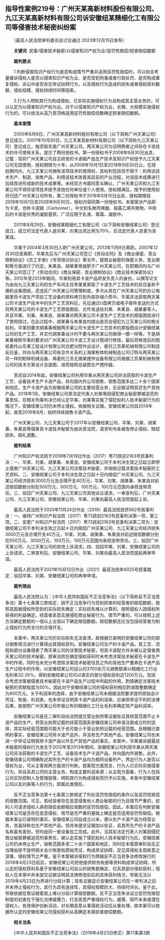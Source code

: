 ## 指导性案例219号：广州天某高新材料股份有限公司、九江天某高新材料有限公司诉安徽纽某精细化工有限公司等侵害技术秘密纠纷案   

　　（最高人民法院审判委员会讨论通过 2023年12月15日发布）

　　**关键词**  民事/侵害技术秘密/以侵害知识产权为业/惩罚性赔偿/损害赔偿数额

　　**裁判要点**

　　1.判断侵害知识产权行为是否构成情节严重并适用惩罚性赔偿时，可以综合考量被诉侵权人是否以侵害知识产权为业、是否受到刑事或者行政处罚、是否构成重复侵权、诉讼中是否存在举证妨碍行为，以及侵权行为造成的损失或者侵权获利数额、侵权规模、侵权持续时间等因素。

　　2.行为人明知其行为构成侵权，已实际实施侵权行为且构成其主营业务的，可以认定为以侵害知识产权为业。对于以侵害知识产权为业，长期、大规模实施侵权行为的，可以依法从高乃至顶格适用惩罚性赔偿倍数确定损害赔偿数额。

　　**基本案情**

　　2000年6月6日，广州天某高新材料股份有限公司（以下简称广州天某公司）登记成立。2007年10月30日，九江天某高新材料有限公司（以下简称九江天某公司）登记成立，独资股东是广州天某公司。两天某公司为证明两者之间存在卡波技术的许可使用关系，提交了两份授权书。第一份授权书于2008年9月30日出具，记载：现将广州天某公司自主研发的卡波姆产品生产技术及知识产权授予九江天某公司无偿使用，授权期限为十年，从2008年10月1日至2018年9月30日止。在授权期间内，九江天某公司拥有该项技术的使用权，其权利包括但不限于：利用该技术生产、制造、销售产品，利用该技术改善其目前的产业流程，对该技术成果进行后续改进形成新的技术成果等。未经双方书面同意与确认，广州天某公司和九江天某公司不得将该项技术授予其他任何单位或个人使用。授权期满后，授予的使用权将归还广州天某公司所有。第二份授权书于2018年9月15日出具，授权期限自2018年10月1日至2028年9月30日，授权内容同第一份授权书。本案案涉产品即为卡波，也称卡波姆（Carbomer），中文别名聚丙烯酸、羧基乙烯共聚物，中和后的卡波是优秀的凝胶基质，广泛应用于乳液、膏霜、凝胶中。

　　2011年8月29日，安徽纽某精细化工有限公司（以下简称安徽纽某公司）登记成立，成立时法定代表人是刘某，刘某出资比例为70%，后法定代表人变更为吴某成。

　　华某于2004年3月30日入职广州天某公司，2013年11月8日离职。2007年12月30日至离职，华某先后与广州天某公司签订《劳动合同》及《商业保密、竞业限制协议》《员工手册》《专项培训协议》等文件，就商业秘密的保密义务、竞业限制等方面进行了约定。朱某良、胡某春曾就职于广州天某公司，在职期间均与广州天某公司签订了《劳动合同》《商业保密、竞业限制协议》《商业技术保密协议》等。2012年至2013年期间，华某利用其卡波产品研发负责人的身份，以撰写论文为由向九江天某公司的生产车间主任李某某索取了卡波生产工艺技术的反应釜和干燥机设备图纸，还违反广州天某公司管理制度，多次从其在广州天某公司的办公电脑里将卡波生产项目工艺设备的资料拷贝到外部存储介质中。华某非法获取两天某公司卡波生产技术中的生产工艺资料后，先后通过U盘拷贝或电子邮件发送的方式将两天某公司的卡波生产工艺原版图纸、文件发送给刘某、朱某良、胡某春等人，并且华某、刘某、朱某良、胡某春对两天某公司卡波生产工艺技术的原版图纸进行了使用探讨。在此过程中，胡某春与朱某良均提出是否会侵犯九江天某公司的相关权利，华某则要求胡某春根据两天某公司卡波生产工艺技术的原版图设计安徽纽某公司的生产工艺，并交代胡某春设计时不要与两天某公司做得一模一样等。于是胡某春按照华某的要求对广州天某公司卡波工艺设计图进行修改，最后将修改后的图纸委托山东某工程设计有限公司合肥分院作出设计，委托江苏某机械有限公司制造反应釜，并向与两天某公司有合作关系的上海某粉体机械制造公司订购与两天某公司一样的粉碎机械设备，再委托江苏无锡某搅拌设备有限公司根据江苏某机械有限公司的技术方案设计总装图，进而按照总装图生产搅拌器。

　　至迟自2014年起，安徽纽某公司利用华某从两天某公司非法获取的卡波生产工艺、设备技术生产卡波产品，并向国内外公司销售，销售范围多达二十余个国家和地区。生产卡波产品为安徽纽某公司的主要经营业务，无证据证明其还生产其他产品。2018年1月，安徽纽某公司原法定代表人刘某等因侵犯商业秘密罪被追究刑事责任，在相关刑事判决已经认定华某、刘某等实施了侵犯权利人技术秘密行为的情况下，安徽纽某公司仍未停止侵权。依据相关证据，安徽纽某公司自2014年起，直至2019年8月，始终持续销售卡波产品。

　　广州天某公司、九江天某公司于2017年以安徽纽某公司、华某、刘某、胡某春、朱某良等侵害其卡波技术秘密为由诉至法院，请求判令各被告停止侵权、赔偿损失、赔礼道歉。

　　**裁判结果**

　　广州知识产权法院于2019年7月19日作出（2017）粤73民初2163号民事判决：一、华某、刘某、胡某春、朱某良、安徽纽某公司于本判决生效之日起立即停止侵害广州天某公司、九江天某公司涉案技术秘密，并销毁记载涉案技术秘密的工艺资料。二、安徽纽某公司于本判决生效之日起十日内赔偿广州天某公司、九江天某公司经济损失3000万元及合理开支40万元，华某、刘某、胡某春、朱某良对前述赔偿数额分别在500万元、500万元、100万元、100万元范围内承担连带责任。三、驳回广州天某公司、九江天某公司其他诉讼请求。一审宣判后，广州天某公司、九江天某公司、安徽纽某公司、华某、刘某向最高人民法院提起上诉。

　　最高人民法院于2020年11月24日作出（2019）最高法知民终562号民事判决：一、维持广州知识产权法院（2017）粤73民初2163号民事判决第一项、第三项。二、变更广州知识产权法院（2017）粤73民初2163号民事判决第二项为：安徽纽某公司于本判决生效之日起十日内赔偿广州天某公司、九江天某公司经济损失3000万元及合理开支40万元，华某、刘某、胡某春、朱某良对前述赔偿数额分别在500万元、3000万元、100万元、100万元范围内承担连带责任。三、驳回广州天某公司、九江天某公司的其他上诉请求。四、驳回华某、刘某、安徽纽某公司的上诉请求。二审宣判后，安徽纽某公司、华某、刘某向最高人民法院提起再审申请。

　　最高人民法院于2021年10月12日作出（2021）最高法民申4025号民事裁定：驳回华某、刘某、安徽纽某公司的再审申请。

　　**裁判理由**

　　最高人民法院认为：《中华人民共和国反不正当竞争法》（以下简称反不正当竞争法）第十七条第三款规定，因不正当竞争行为受到损害的经营者的赔偿数额，按照其因被侵权所受到的实际损失确定；实际损失难以计算的，按照侵权人因侵权所获得的利益确定。经营者恶意实施侵犯商业秘密行为，情节严重的，可以按照上述方法确定数额的一倍以上五倍以下确定赔偿数额。赔偿数额还应当包括经营者为制止侵权行为所支付的合理开支。

　　本案中，两天某公司的实际损失无法查清，故根据已查明的安徽纽某公司的部分销售情况进行计算得出其侵权获利。安徽纽某公司生产的卡波产品，其工艺、流程和部分设备侵害了两天某公司的涉案技术秘密，但其卡波配方并未被认定侵害两天某公司的技术秘密。原审法院在确定侵权获利时未考虑涉案技术秘密在卡波生产中的作用，同时也未充分考虑除涉案技术秘密信息之外的其他生产要素在卡波产品生产过程中的作用，以安徽纽某公司自认的3700余万元销售额乘以精细化工行业毛利率32.26%，得到安徽纽某公司可以查实的部分侵权获利近1200万元。现综合考虑涉案被侵害技术秘密在卡波产品生产过程中所起的作用，酌情确定涉案技术秘密的贡献程度为50%，因此对于安徽纽某公司的侵权获利相应酌减取整数确定为600万元。关于利润率的选择，由于安徽纽某公司未根据法院要求提供原始会计凭证、账册、利润表，也未举证证明其卡波产品的利润率，应承担举证不利的法律后果，故按照广州天某公司年报公布的精细化工行业毛利率确定其产品利润率。

　　安徽纽某公司虽在二审阶段向法院提交营业执照等证据佐证其经营范围不止卡波产品的生产。但营业执照记载的经营范围系安徽纽某公司申请注册成立时的选择，其实际经营范围既可能大于也可能小于营业执照记载的经营范围。且根据已查明的事实，安徽纽某公司除卡波产品外，并没有生产其他产品，安徽纽某公司也未进一步举证证明其除卡波产品以外生产其他产品的事实。本案中，华某被诉披露技术秘密的侵权行为发生于2012年至2013年期间，安徽纽某公司利用华某从两天某公司非法获取的卡波生产工艺、设备技术生产卡波产品，并向国内外销售。此外，安徽纽某公司明确陈述其所生产的卡波产品均为相同设备所产。界定行为人是否以侵权为业，可从主客观两方面进行判断。就客观方面而言，行为人已实际实施侵害行为，并且系其公司的主营业务、构成主要利润来源；从主观方面看，行为人包括公司实际控制人及管理层等，明知其行为构成侵权而仍予以实施。本案中安徽纽某公司以及刘某等人的行为，即属此类情形。

　　反不正当竞争法第十七条第三款规定了判处惩罚性赔偿的条件以及惩罚性赔偿的倍数范围。可见，若经营者存在恶意侵害他人商业秘密的行为且情节严重的，权利人可请求侵权人承担赔偿金额相应倍数的惩罚性赔偿。因此，本案应在判断安徽纽某公司是否存在恶意侵权、情节是否严重的基础上确定是否适用惩罚性赔偿。根据本案业已查明的事实，安徽纽某公司自成立以来，便以生产卡波产品为经营业务，其虽辩称也生产其他产品，但并未提交证据加以佐证，且其所生产的卡波产品名称虽有差别，但均由同一套设备加工完成。此外，当其前法定代表人刘某因侵犯商业秘密罪被追究刑事责任，被认定实施了侵犯权利人技术秘密行为后，安徽纽某公司仍未停止生产，销售范围多至二十余个国家和地区，同时在本案原审阶段无正当理由拒不提供相关会计账册和原始凭证，构成举证妨碍，足见其侵权主观故意之深重、侵权情节之严重。鉴于本案被诉侵权行为跨越反不正当竞争法修改施行的2019年4月23日前后，安徽纽某公司拒绝提供财务账册等资料构成举证妨碍，所认定的侵权获利系基于安徽纽某公司自认的销售额确定，仅系其部分侵权获利；侵权人在本案中并未提交证据证明其法律修改前后的具体获利情况，导致无法以2019年4月23日为界进行分段计算；现有证据显示安徽纽某公司在一审判决之后并未停止侵权行为，其行为具有连续性，其侵权规模巨大、持续时间长。鉴于此，导致依据在案证据客观上难以分段计算赔偿数额。反不正当竞争法设立惩罚性赔偿制度的初衷在于强化法律威慑力，打击恶意严重侵权行为，威慑、阻吓未来或潜在侵权人，有效保护创新活动，对长期恶意从事侵权活动应从重处理，故本案可以依据所认定的安徽纽某公司侵权获利从高确定本案损害赔偿数额。

　　**相关法条**

　　《中华人民共和国反不正当竞争法》（2019年4月23日修正）第17条第3款
